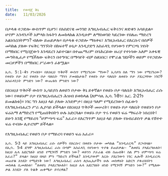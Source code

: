 ```yaml
---
title:  የወዳጄ ቅኔ
date:   11/03/2026
---
```


በታላቁ ተጋድሎ ውስጥም ቢሆን፣ በአስደናቂ መንገድ እግዚአብሔር ፍቅሩንና ጽድቁን አሳይቷል። ሆኖም አንዳንዶች አምላክ ክፋትን ለመከላከል እንዲሁም ለማስወገድ ካደረገው የበለጠ ማድረግ አልነበረበትምን? ብለው ይጠይቃሉ። በታላቁ ተጋድሎ ማዕቀፍ፣ እግዚአብሔር በእርሱና በሰዎች መካከል ያለው የፍቅር ግንኙነት በከፍተኛ ሁኔታ እንዲያድግ አስፈላጊ የሆነውን የምርጫ ነፃነት በማክበር የሚበጀውን እንዳደረገ አይተናል። በተጨማሪም በባሕርይው ዙሪያ የተነሳው አለም አቀፋዊ ሙግትሊፈታ የሚችለው ፍቅሩን በተግባር በማሳየት ብቻ ስለነበር፣ የሞራል ገደቦችን ወይም የተጋድሎ መርሆዎችን በማክበር ሥራውን ፈፅሟል። 

`ኢሳ. 5:1-4ን ያንብቡ። በእነዚህ ጥቅሶች ውስጥ የሚናገረው ማነው? ኢሳያስ ስለ ማን ነው የሚናገረው? የወይኑ ቦታ እና የወይኑ ቦታ ባለቤት ማንን ያመለክታሉ? የወይኑ ቦታ ባለቤት ለወይኑ ቦታ ያደረጋቸው ነገሮች አስፈላጊነት ምንድን ነው? ውጤቱስ ምንድን ነው?`

በእነዚህ ጥቅሶች ውስጥ ኢሳይያስ ለወይን ቦታው ቅኔ ይቀኛል። የወይኑ ቦታ ባለቤት እግዚአብሔር ራሱ ነው፣ የወይኑም ቦታ የእግዚአብሔርን ሕዝብ ይወክላል (ለምሳሌ ኢሳ. 1፡8ን፣ ኤር. 2፡21ን ይመልከቱ)። ነገር ግን እዚህ ላይ ያለው አንድምታ፣ በዚህ ዓለም የሚደረገውን ሰፊውን የእግዚአብሔርን ሥራ ሊያሳይ ይችላል። በእነዚህ ጥቅሶች መሠረት፣ የወይኑ ቦታ ባለቤት የወይኑን ቦታ ፍሬአማ ለማድረግ የሚጠበቅበትን ሁሉ አድርጓል። የወይኑ ቦታ ጥሩ የወይን ፍሬ ማፍራት ነበረበት፤ ይሁን እንጂ የማይረባ “ሆምጣጣ ፍሬ” አፈራ። በእርግጥም እዚህ ላይ ያለው የዕብራይስጥ ቃል የሸተተ ፍሬ ተብሎ ሊተረጎም ይችላል።

የእግዚአብሔር የወይን ቦታ የማይረባ የወይን ፍሬ አፈራ።

`ኢሳ. 5፡3 ላይ እግዚአብሔር ራሱ ሰዎችን በእርሱና በወይኑ ቦታው መካከል “እንዲፈርዱ” ይጋብዛል። በኢሳ. 5፡4 ደግሞ እግዚአብሔር ራሱ በጣም አስፈላጊ የሆነውን ጥያቄ ይጠይቃል፡- “ለወይኔ ያላደረግሁለት፣ ከዚህ ሌላ አደርግለት ዘንድ የሚገባኝ ምንድን ነው? ወይንን ያፈራል ብዬ ስጠብቅ፣ ስለ ምን ሆምጣጣ ፍሬ አፈራ?” ይላል። ከዚህ በላይ ምን ማድረግ ይችላል? እንዲያውም እርሱ ያደረገውን ነገር ሌሎች እንዲፈርዱ መጠየቁ እንዴት የሚደንቅ ነው! እግዚአብሔር ራሱን ለኃጢአታችን ሁሉ መስዋዕት አድርጎ ያቀረበበትን መስቀል ሲመለከቱ፣ “ለወይኔ ያላደረግሁለት፣ ከዚህ ሌላ አደርግለት ዘንድ የሚገባኝ ምንድን ነው?” የሚለው ቃል እንዴት ያለ ትልቅ ጠቀሜታ ይኖረዋል?`